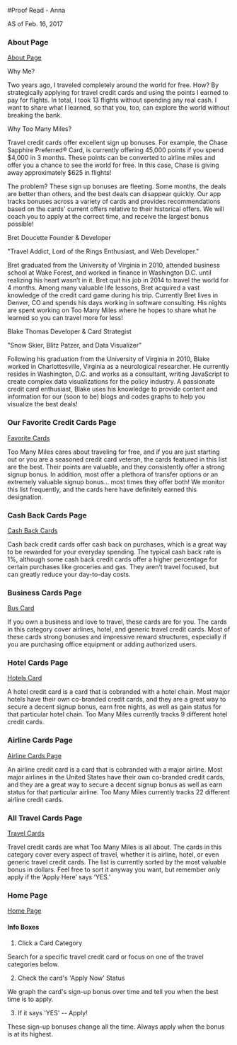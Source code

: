 #Proof Read - Anna

AS of Feb. 16, 2017

### About Page

[About Page](https://www.toomanymiles.com/about)

Why Me?

Two years ago, I traveled completely around the world for free. How? By strategically applying for travel credit cards and using the points I earned to pay for flights. In total, I took 13 flights without spending any real cash. I want to share what I learned, so that you, too, can explore the world without breaking the bank.

Why Too Many Miles?

Travel credit cards offer excellent sign up bonuses. For example, the Chase Sapphire Preferred® Card, is currently offering 45,000 points if you spend $4,000 in 3 months. These points can be converted to airline miles and offer you a chance to see the world for free. In this case, Chase is giving away approximately $625 in flights!

The problem? These sign up bonuses are fleeting. Some months, the deals are better than others, and the best deals can disappear quickly. Our app tracks bonuses across a variety of cards and provides recommendations based on the cards' current offers relative to their historical offers. We will coach you to apply at the correct time, and receive the largest bonus possible!

Bret Doucette
Founder & Developer

"Travel Addict, Lord of the Rings Enthusiast, and Web Developer."

Bret graduated from the University of Virginia in 2010, attended business school at Wake Forest, and worked in finance in Washington D.C. until realizing his heart wasn’t in it. Bret quit his job in 2014 to travel the world for 4 months. Among many valuable life lessons, Bret acquired a vast knowledge of the credit card game during his trip. Currently Bret lives in Denver, CO and spends his days working in software consulting. His nights are spent working on Too Many Miles where he hopes to share what he learned so you can travel more for less!


Blake Thomas
Developer & Card Strategist

"Snow Skier, Blitz Patzer, and Data Visualizer"

Following his graduation from the University of Virginia in 2010, Blake worked in Charlottesville, Virginia as a neurological researcher. He currently resides in Washington, D.C. and works as a consultant, writing JavaScript to create complex data visualizations for the policy industry. A passionate credit card enthusiast, Blake uses his knowledge to provide content and information for our (soon to be) blogs and codes graphs to help you visualize the best deals!

### Our Favorite Credit Cards Page

[Favorite Cards](https://www.toomanymiles.com/our-favorite-credit-cards)

Too Many Miles cares about traveling for free, and if you are just starting out or you are a seasoned credit card veteran, the cards featured in this list are the best. Their points are valuable, and they consistently offer a strong signup bonus. In addition, most offer a plethora of transfer options or an extremely valuable signup bonus... most times they offer both! We monitor this list frequently, and the cards here have definitely earned this designation.

### Cash Back Cards Page

[Cash Back Cards](https://www.toomanymiles.com/cash-back-credit-cards)

Cash back credit cards offer cash back on purchases, which is a great way to be rewarded for your everyday spending. The typical cash back rate is 1%, although some cash back credit cards offer a higher percentage for certain purchases like groceries and gas. They aren’t travel focused, but can greatly reduce your day-to-day costs.

### Business Cards Page

[Bus Card](https://www.toomanymiles.com/business-rewards-credit-cards)

If you own a business and love to travel, these cards are for you. The cards in this category cover airlines, hotel, and generic travel credit cards. Most of these cards strong bonuses and impressive reward structures, especially if you are purchasing office equipment or adding authorized users.

### Hotel Cards Page

[Hotels Card](https://www.toomanymiles.com/hotel-credit-cards)

A hotel credit card is a card that is cobranded with a hotel chain. Most major hotels have their own co-branded credit cards, and they are a great way to secure a decent signup bonus, earn free nights, as well as gain status for that particular hotel chain. Too Many Miles currently tracks 9 different hotel credit cards.

### Airline Cards Page

[Airline Cards Page](https://www.toomanymiles.com/airline-credit-cards)

An airline credit card is a card that is cobranded with a major airline. Most major airlines in the United States have their own co-branded credit cards, and they are a great way to secure a decent signup bonus as well as earn status for that particular airline. Too Many Miles currently tracks 22 different airline credit cards.

### All Travel Cards Page

[Travel Cards](https://www.toomanymiles.com/travel-credit-cards)

Travel credit cards are what Too Many Miles is all about. The cards in this category cover every aspect of travel, whether it is airline, hotel, or even generic travel credit cards. The list is currently sorted by the most valuable bonus in dollars. Feel free to sort it anyway you want, but remember only apply if the ‘Apply Here’ says ‘YES.’

### Home Page

[Home Page](https://www.toomanymiles.com/)

#### Info Boxes

1. Click a Card Category

Search for a specific travel credit card or focus on one of the travel categories below.

2. Check the card's 'Apply Now' Status

We graph the card's sign-up bonus over time and tell you when the best time is to apply.

3. If it says 'YES' -- Apply!

These sign-up bonuses change all the time. Always apply when the bonus is at its highest.

